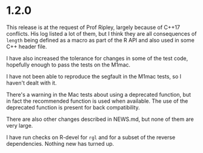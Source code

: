 # 1.2.0

This release is at the request of Prof Ripley, largely because of C++17
conflicts.  His log listed a lot of them, but I think they are all
consequences of `length` being defined as a macro as part of the R API
and also used in some C++ header file.

I have also increased the tolerance for changes in some of the test
code, hopefully enough to pass the tests on the M1mac.

I have not been able to reproduce the segfault in the M1mac tests,
so I haven't dealt with it.

There's a warning in the Mac tests about using a deprecated function,
but in fact the recommended function is used when available.  The
use of the deprecated function is present for back compatibility.

There are also other changes described in NEWS.md, but none of them
are very large.

I have run checks on R-devel for `rgl` and for a subset of the
reverse dependencies.  Nothing new has turned up.
